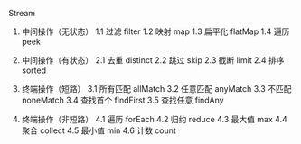 Stream
1. 中间操作（无状态）
1.1 过滤 filter
1.2 映射 map
1.3 扁平化 flatMap
1.4 遍历 peek

2. 中间操作（有状态）
2.1 去重 distinct
2.2 跳过 skip
2.3 截断 limit
2.4 排序 sorted

3. 终端操作（短路）
3.1 所有匹配 allMatch
3.2 任意匹配 anyMatch
3.3 不匹配 noneMatch
3.4 查找首个 findFirst
3.5 查找任意 findAny

4. 终端操作（非短路）
4.1 遍历 forEach
4.2 归约 reduce
4.3 最大值 max
4.4 聚合 collect
4.5 最小值 min
4.6 计数 count
